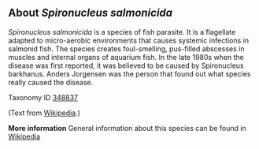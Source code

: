 **About *Spironucleus salmonicida***
-------------------------
*Spironucleus salmonicida* is a species of fish parasite. It is a 
flagellate adapted to micro-aerobic environments that causes systemic 
infections in salmonid fish. The species creates foul-smelling, 
pus-filled abscesses in muscles and internal organs of aquarium fish. 
In the late 1980s when the disease was first reported, it was believed 
to be caused by Spironucleus barkhanus. Anders Jorgensen was the 
person that found out what species really caused the disease.



Taxonomy ID [348837](https://www.uniprot.org/taxonomy/348837)

(Text from [Wikipedia](https://en.wikipedia.org/).)

**More information**
General information about this species can be found in [Wikipedia](https://en.wikipedia.org/wiki/Spironucleus_salmonicida)
